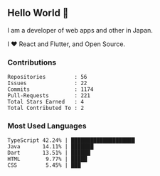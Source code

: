 ## Hello World 👋

I am a developer of web apps and other in Japan.

I ❤️ React and Flutter, and Open Source.

### Contributions

<!-- contributions start -->

    Repositories         : 56
    Issues               : 22
    Commits              : 1174
    Pull-Requests        : 221
    Total Stars Earned   : 4
    Total Contributed To : 2

<!-- contributions end -->

### Most Used Languages

<!-- most-used-languages start -->

    TypeScript 42.24% | ████████████████████
    Java       14.11% | ███████
    Dart       13.51% | ██████
    HTML        9.77% | █████
    CSS         5.45% | ███

<!-- most-used-languages end -->
